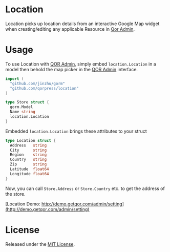 # Location

Location picks up location details from an interactive Google Map widget when creating/editing any applicable Resource in [Qor Admin](http://github.com/qorpress/admin).

# Usage

To use Location with [QOR Admin](http://github.com/qorpress/admin), simply embed `location.Location` in a model then behold the map picker in the [QOR Admin](http://github.com/qorpress/admin) interface.

```go
import (
  "github.com/jinzhu/gorm"
  "github.com/qorpress/location"
)

type Store struct {
  gorm.Model
  Name string
  location.Location
}
```

Embedded `location.Location` brings these attributes to your struct

```go
type Location struct {
  Address   string
  City      string
  Region    string
  Country   string
  Zip       string
  Latitude  float64
  Longitude float64
}
```

Now, you can call `Store.Address` or `Store.Country` etc. to get the address of the store.

[Location Demo: http://demo.getqor.com/admin/setting](http://demo.getqor.com/admin/setting)

# License

Released under the [MIT License](https://github.com/jinzhu/gorm/blob/master/License).
